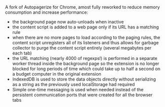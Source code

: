A fork of Autopagerize for Chrome, amost fully reworked to reduce memory consumption and increase performance:

* the background page now auto-unloads when inactive
* the content script is added to a web page only if its URL has a matching rule
* when there are no more pages to load according to the paging rules, the content script unregisters all of its listeners and thus allows for garbage collector to purge the content script entirely (several megabytes per each tab)
* the URL matching (nearly 4000 of regexps!) is performed in a separate worker thread inside the background page so the extension is no longer blocked for long periods of time which could take up to half a second on a budget computer in the original extension
* IndexedDB is used to store the data objects directly without serializing as a string as the previously used localStorage had required
* Simple one-time messaging is used when needed instead of the persistent communication ports that were created for all the browser tabs
